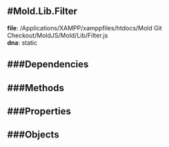 
#Mold.Lib.Filter
---------------------------------------

__file__: /Applications/XAMPP/xamppfiles/htdocs/Mold Git Checkout/MoldJS/Mold/Lib/Filter.js  
__dna__: static  


	






###Dependencies
--------------




   
###Methods
--------------
 

 
  
###Properties
-------------


 

###Objects
------------



		
